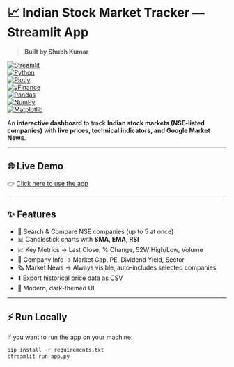 # 📈 Indian Stock Market Tracker — Streamlit App  
> **Built by Shubh Kumar**  

[![Streamlit](https://img.shields.io/badge/Made%20With-Streamlit-FF4B4B?logo=streamlit&logoColor=white)](https://streamlit.io/)  
[![Python](https://img.shields.io/badge/Python-3.9+-3776AB?logo=python&logoColor=white)](https://www.python.org/)  
[![Plotly](https://img.shields.io/badge/Charts-Plotly-3DDC84?logo=plotly&logoColor=white)](https://plotly.com/python/)  
[![yFinance](https://img.shields.io/badge/Data-yFinance-003366?logo=yahoo&logoColor=white)](https://pypi.org/project/yfinance/)  
[![Pandas](https://img.shields.io/badge/Data-Pandas-150458?logo=pandas&logoColor=white)](https://pandas.pydata.org/)  
[![NumPy](https://img.shields.io/badge/Data-NumPy-013243?logo=numpy&logoColor=white)](https://numpy.org/)  
[![Matplotlib](https://img.shields.io/badge/Charts-Matplotlib-11557c?logo=python&logoColor=white)](https://matplotlib.org/)  

An **interactive dashboard** to track **Indian stock markets (NSE-listed companies)** with **live prices, technical indicators, and Google Market News**.  

---

## 🌐 Live Demo  
👉 [Click here to use the app](https://stock-market-tracker-f5qbafnhvzqnrw5snocdcd.streamlit.app/)  

---

## ✨ Features
- 🔎 Search & Compare NSE companies (up to 5 at once)  
- 📊 Candlestick charts with **SMA, EMA, RSI**  
- 📈 Key Metrics → Last Close, % Change, 52W High/Low, Volume  
- 🏢 Company Info → Market Cap, PE, Dividend Yield, Sector  
- 🗞 Market News → Always visible, auto-includes selected companies  
- ⬇️ Export historical price data as CSV  
- 🎨 Modern, dark-themed UI  

---

## ⚡ Run Locally
If you want to run the app on your machine:  
```bash
pip install -r requirements.txt
streamlit run app.py

